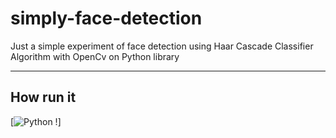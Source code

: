 # simply-face-detection
Just a simple experiment of face detection using Haar Cascade Classifier Algorithm with OpenCv on Python library

---

## How run it 
[![Python !](https://img.shields.io/badge/Python-3.8.5-green)]



